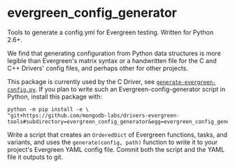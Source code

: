 # evergreen_config_generator

Tools to generate a config.yml for Evergreen testing. Written for Python 2.6+.

We find that generating configuration from Python data structures is more legible than Evergreen's matrix syntax or a
handwritten file for the C and C++ Drivers' config files, and perhaps other for other projects.

This package is currently used by the C Driver, see
[`generate-evergreen-config.py`](https://github.com/mongodb/mongo-c-driver/blob/master/build/generate-evergreen-config.py).
If you plan to write such an Evergreen-config-generator script in Python, install this package with:

```
python -m pip install -e \
"git+https://github.com/mongodb-labs/drivers-evergreen-tools#subdirectory=evergreen_config_generator&egg=evergreen_config_generator"
```

Write a script that creates an `OrderedDict` of Evergreen functions, tasks, and variants, and uses the
`generate(config, path)` function to write it to your project's Evergreen YAML config file. Commit both the script and
the YAML file it outputs to git.
